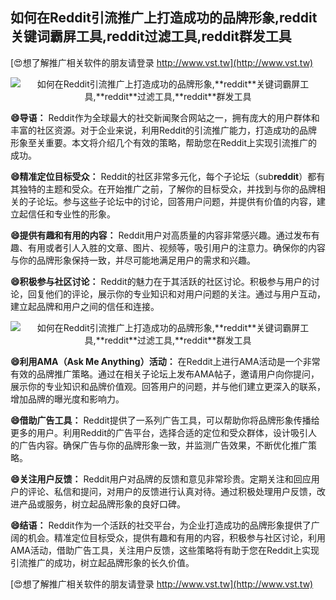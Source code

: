 ## **如何在Reddit引流推广上打造成功的品牌形象,**reddit**关键词霸屏工具,**reddit**过滤工具,**reddit**群发工具**

[😍想了解推广相关软件的朋友请登录 http://www.vst.tw](http://www.vst.tw)

 <center><img src="https://vst.tw/MP4/tuiguang/png/4.png" alt="如何在Reddit引流推广上打造成功的品牌形象,**reddit**关键词霸屏工具,**reddit**过滤工具,**reddit**群发工具"></center>

**😄导语：**
Reddit作为全球最大的社交新闻聚合网站之一，拥有庞大的用户群体和丰富的社区资源。对于企业来说，利用Reddit的引流推广能力，打造成功的品牌形象至关重要。本文将介绍几个有效的策略，帮助您在Reddit上实现引流推广的成功。

**😄精准定位目标受众：**
Reddit的社区非常多元化，每个子论坛（sub**reddit**）都有其独特的主题和受众。在开始推广之前，了解你的目标受众，并找到与你的品牌相关的子论坛。参与这些子论坛中的讨论，回答用户问题，并提供有价值的内容，建立起信任和专业性的形象。

**😄提供有趣和有用的内容：**
Reddit用户对高质量的内容非常感兴趣。通过发布有趣、有用或者引人入胜的文章、图片、视频等，吸引用户的注意力。确保你的内容与你的品牌形象保持一致，并尽可能地满足用户的需求和兴趣。

**😄积极参与社区讨论：**
Reddit的魅力在于其活跃的社区讨论。积极参与用户的讨论，回复他们的评论，展示你的专业知识和对用户问题的关注。通过与用户互动，建立起品牌和用户之间的信任和连接。

 <center><img src="https://vst.tw/MP4/tuiguang/png/8.png" alt="如何在Reddit引流推广上打造成功的品牌形象,**reddit**关键词霸屏工具,**reddit**过滤工具,**reddit**群发工具"></center>

**😄利用AMA（Ask Me Anything）活动：**
在Reddit上进行AMA活动是一个非常有效的品牌推广策略。通过在相关子论坛上发布AMA帖子，邀请用户向你提问，展示你的专业知识和品牌价值观。回答用户的问题，并与他们建立更深入的联系，增加品牌的曝光度和影响力。

**😄借助广告工具：**
Reddit提供了一系列广告工具，可以帮助你将品牌形象传播给更多的用户。利用Reddit的广告平台，选择合适的定位和受众群体，设计吸引人的广告内容。确保广告与你的品牌形象一致，并监测广告效果，不断优化推广策略。

**😄关注用户反馈：**
Reddit用户对品牌的反馈和意见非常珍贵。定期关注和回应用户的评论、私信和提问，对用户的反馈进行认真对待。通过积极处理用户反馈，改进产品或服务，树立起品牌形象的良好口碑。

**😄结语：**
Reddit作为一个活跃的社交平台，为企业打造成功的品牌形象提供了广阔的机会。精准定位目标受众，提供有趣和有用的内容，积极参与社区讨论，利用AMA活动，借助广告工具，关注用户反馈，这些策略将有助于您在Reddit上实现引流推广的成功，树立起品牌形象的长久价值。

[😍想了解推广相关软件的朋友请登录 http://www.vst.tw](http://www.vst.tw)



